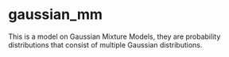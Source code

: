 # gaussian_mm
This is a model on Gaussian Mixture Models, they are probability distributions that consist of multiple Gaussian distributions.
